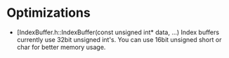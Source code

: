 # Optimizations
- [IndexBuffer.h::IndexBuffer(const unsigned int* data, ...) Index buffers currently use 32bit unsigned int's. You can use 16bit unsigned short or char for better memory usage.
